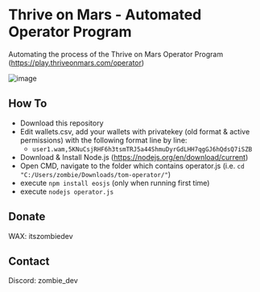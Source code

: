 # Thrive on Mars - Automated Operator Program

Automating the process of the Thrive on Mars Operator Program (https://play.thriveonmars.com/operator)

![image](https://github.com/therealzombie/tom-aop/assets/108992674/b1c43466-f376-4534-a931-86909b6c9863)


## How To
- Download this repository
- Edit wallets.csv, add your wallets with privatekey (old format & active permissions) with the following format line by line:
    - `user1.wam,5KNuCsjRHF6h3tsmTRJ5a44ShmuDyrGdLHH7qgGJ6hQdsQ7iSZB`
- Download & Install Node.js (https://nodejs.org/en/download/current)
- Open CMD, navigate to the folder which contains operator.js (i.e. `cd "C:/Users/zombie/Downloads/tom-operator/"`)
- execute `npm install eosjs` (only when running first time)
- execute `nodejs operator.js`

## Donate
WAX: itszombiedev

## Contact
Discord: zombie_dev
